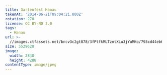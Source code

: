 ```yaml
---
title: Gartenfest Hanau
takenAt: '2014-06-21T09:04:21.000Z'
rotation: 270
license: CC BY-ND 3.0
tags:
  - Hanau
url: >-
  //images.ctfassets.net/bncv3c2gt878/3fPtfkMLTzntXLu3jYuMKo/798cd44eb6d643bf4e8b02e51a3a77df/gartenfest-hanau_14493044713_o
size: 5529628
image:
  width: 2848
  height: 4288
contentType: image/jpeg
---
```


